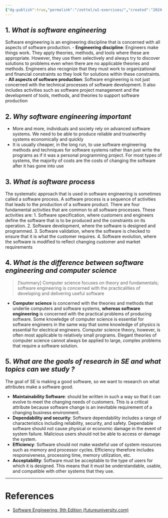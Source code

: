 ```yaml
---
{"dg-publish":true,"permalink":"/zettel/w1-exercises/","created":"2024-03-01T15:07:50.358+07:00","updated":"2024-03-01T15:36:29.576+07:00"}
---
```


## 1. *What is software engineering*
Software engineering is an engineering discipline that is concerned with all aspects of software production.
	- **Engineering discipline**: Engineers make things work. They apply theories, methods, and tools where these are appropriate. However, they use them selectively and always try to discover solutions to problems even when there are no applicable theories and methods. Engineers also recognize that they must work to organizational and financial constraints so they look for solutions within these constraints.
	- **All aspects of software production**: Software engineering is not just concerned with the technical processes of software development. It also includes activities such as software project management and the development of tools, methods, and theories to support software production

## 2. *Why software engineering important*
- More and more, individuals and society rely on advanced software systems. We need to be able to produce reliable and trustworthy systems economically and quickly
- It is usually cheaper, in the long run, to use software engineering methods and techniques for software systems rather than just write the programs as if it was a personal programming project. For most types of systems, the majority of costs are the costs of changing the software after it has gone into use

## 3. *What is software process*
The systematic approach that is used in software engineering is sometimes called a software process. A software process is a sequence of activities that leads to the production of a software product. There are four fundamental activities that are common to all software processes. These activities are:
	1. Software specification, where customers and engineers define the software that is to be produced and the constraints on its operation. 
	2. Software development, where the software is designed and programmed. 
	3. Software validation, where the software is checked to ensure that it is what the customer requires. 
	4. Software evolution, where the software is modified to reflect changing customer and market requirements
## 4. *What is the difference between software engineering and computer science*
>[!summary]
>Computer science focuses on theory and fundamentals; software engineering is concerned with the practicalities of developing and delivering useful software
- **Computer science** is concerned with the theories and methods that underlie computers and software systems, **whereas software engineering** is concerned with the practical problems of producing software. Some knowledge of computer science is essential for software engineers in the same way that some knowledge of physics is essential for electrical engineers. Computer science theory, however, is often most applicable to relatively small programs. Elegant theories of computer science cannot always be applied to large, complex problems that require a software solution.

## 5. *What are the goals of research in SE and what topics can we study ?*

The goal of SE is making a good software, so we want to research on what attributes make a software good.
- **Maintainability Software**: should be written in such a way so that it can evolve to meet the changing needs of customers. This is a critical attribute because software change is an inevitable requirement of a changing business environment. 
- **Dependability and security**: Software dependability includes a range of characteristics including reliability, security, and safety. Dependable software should not cause physical or economic damage in the event of system failure. Malicious users should not be able to access or damage the system.
- **Efficiency**: Software should not make wasteful use of system resources such as memory and processor cycles. Efficiency therefore includes responsiveness, processing time, memory utilization, etc. 
- **Acceptability**: Software must be acceptable to the type of users for which it is designed. This means that it must be understandable, usable, and compatible with other systems that they use.

---
# References

- [Software Engineering, 9th Edition (futureuniversity.com)](https://engineering.futureuniversity.com/BOOKS%20FOR%20IT/Software-Engineering-9th-Edition-by-Ian-Sommerville.pdf)